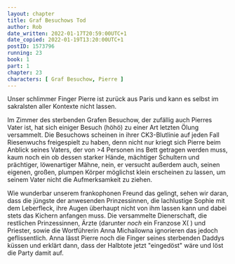 ```yaml
---
layout: chapter
title: Graf Besuchows Tod
author: Rob
date_written: 2022-01-17T20:59:00UTC+1
date_copied: 2022-01-19T13:20:00UTC+1
postID: 1573796
running: 23
book: 1
part: 1
chapter: 23
characters: [ Graf Besuchow, Pierre ]
---
```

Unser schlimmer Finger Pierre ist zurück aus Paris und kann es selbst im sakralsten aller Kontexte nicht lassen.

Im Zimmer des sterbenden Grafen Besuchow, der zufällig auch Pierres Vater ist, hat sich einiger Besuch (höhö) zu einer Art letzten Ölung versammelt. Die Besuchows scheinen in ihrer CK3-Blutlinie auf jeden Fall Riesenwuchs freigespielt zu haben, denn nicht nur kriegt sich Pierre beim Anblick seines Vaters, der von >4 Personen ins Bett getragen werden muss, kaum noch ein ob dessen starker Hände, mächtiger Schultern und prächtiger, löwenartiger Mähne, nein, er versucht außerdem auch, seinen eigenen, großen, plumpen Körper möglichst klein erscheinen zu lassen, um seinem Vater nicht die Aufmerksamkeit zu ziehen.

Wie wunderbar unserem frankophonen Freund das gelingt, sehen wir daran, dass die jüngste der anwesenden Prinzessinnen, die lachlustige Sophie mit dem Leberfleck, ihre Augen überhaupt nicht von ihm lassen kann und dabei stets das Kichern anfangen muss. Die versammelte Dienerschaft, die restlichen Prinzessinnen, Ärzte (darunter *noch* ein Franzose X( ) und Priester, sowie die Wortführerin Anna Michailowna ignorieren das jedoch geflissentlich. Anna lässt Pierre noch die Finger seines sterbenden Daddys küssen und erklärt dann, dass der Halbtote jetzt "eingedöst" wäre und löst die Party damit auf. 